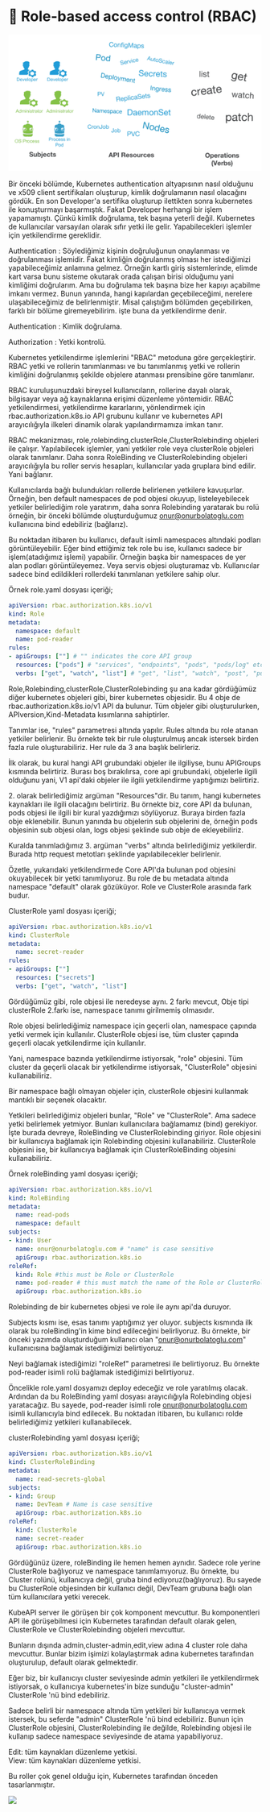 # 📏 Role-based access control (RBAC)

![](../.gitbook/assets/Screenshot-2018-08-02-09.35.47-1.png)

Bir önceki bölümde, Kubernetes authentication altyapısının nasıl olduğunu ve x509 client sertifikaları oluşturup, kimlik doğrulamanın nasıl olacağını gördük. En son Developer'a sertifika oluşturup ilettikten sonra kubernetes ile konuşturmayı başarmıştık. Fakat Developer herhangi bir işlem yapamamıştı. Çünkü kimlik doğrulama, tek başına yeterli değil. Kubernetes de kullanıcılar varsayılan olarak sıfır yetki ile gelir. Yapabilecekleri işlemler için yetkilendirme gereklidir.

Authentication : Söylediğimiz kişinin doğruluğunun onaylanması ve doğrulanması işlemidir. Fakat kimliğin doğrulanmış olması her istediğimizi yapabileceğimiz anlamına gelmez. Örneğin kartlı giriş sistemlerinde, elimde kart varsa bunu sisteme okutarak orada çalışan birisi olduğumu yani kimliğimi doğrularım. Ama bu doğrulama tek başına bize her kapıyı açabilme imkanı vermez. Bunun yanında, hangi kapılardan geçebileceğimi, nerelere ulaşabileceğimiz de belirlenmiştir.  Misal çalıştığım bölümden geçebilirken, farklı bir bölüme giremeyebilirim. işte buna da yetkilendirme denir.

Authentication : Kimlik doğrulama.

Authorization : Yetki kontrolü.

Kubernetes yetkilendirme işlemlerini "RBAC" metoduna göre gerçekleştirir. RBAC yetki ve rollerin tanımlanması ve bu tanımlanmış yetki ve rollerin kimliğini doğrulanmış şekilde objelere atanması prensibine göre tanımlanır.

RBAC kuruluşunuzdaki bireysel kullanıcıların, rollerine dayalı olarak, bilgisayar veya ağ kaynaklarına erişimi düzenleme yöntemidir. RBAC yetkilendirmesi, yetkilendirme kararlarını, yönlendirmek için rbac.authorization.k8s.io API grubunu kullanır ve kubernetes API arayıcılığıyla ilkeleri dinamik olarak yapılandırmamıza imkan tanır.

RBAC mekanizması, role,rolebinding,clusterRole,ClusterRolebinding objeleri ile çalışır. Yapılabilecek işlemler, yani yetkiler role veya clusterRole objeleri olarak tanımlanır. Daha sonra RoleBinding ve ClusterRolebinding objeleri arayıcılığıyla bu roller servis hesapları, kullanıcılar yada gruplara bind edilir. Yani bağlanır.

Kullanıcılarda bağlı bulundukları rollerde belirlenen yetkilere kavuşurlar. Örneğin, ben default namespaces de pod objesi okuyup, listeleyebilecek yetkiler belirlediğim role yaratırım, daha sonra Rolebinding yaratarak bu rolü örneğin, bir önceki bölümde oluşturduğumuz onur@onurbolatoglu.com kullanıcına bind edebiliriz (bağlarız).

Bu noktadan itibaren bu kullanıcı, default isimli namespaces altındaki podları görüntüleyebilir. Eğer bind ettiğimiz tek role bu ise, kullanıcı sadece bir işlem(atadığımız işlemi) yapabilir. Örneğin başka bir namespaces de yer alan podları görüntüleyemez. Veya servis objesi oluşturamaz vb. Kullanıcılar sadece bind edildikleri rollerdeki tanımlanan yetkilere sahip olur.

Örnek role.yaml dosyası içeriği;

```yaml
apiVersion: rbac.authorization.k8s.io/v1
kind: Role
metadata:
  namespace: default
  name: pod-reader
rules:
- apiGroups: [""] # "" indicates the core API group
  resources: ["pods"] # "services", "endpoints", "pods", "pods/log" etc.
  verbs: ["get", "watch", "list"] # "get", "list", "watch", "post", "put", "create", "update", "patch", "delete"
```

Role,Rolebinding,clusterRole,ClusterRolebinding şu ana kadar gördüğümüz diğer kubernetes objeleri gibi, birer kubernetes objesidir. Bu 4 obje de rbac.authorization.k8s.io/v1 API da bulunur. Tüm objeler gibi oluşturulurken, APIversion,Kind-Metadata kısımlarına sahiptirler.&#x20;

Tanımlar ise, "rules" parametresi altında yapılır. Rules altında bu role atanan yetkiler belirlenir. Bu örnekte tek bir rule oluşturulmuş ancak istersek birden fazla rule oluşturabiliriz. Her rule da 3 ana başlık belirleriz.

İlk olarak, bu kural hangi API grubundaki objeler ile ilgiliyse, bunu APIGroups kısmında belirtiriz. Burası boş bırakılırsa, core api grubundaki, objelerle ilgili olduğunu yani, V1 api'daki objeler ile ilgili yetkilendirme yaptığımızı belirtiriz.

2\. olarak belirlediğimiz argüman "Resources"dir. Bu tanım,  hangi kubernetes kaynakları ile ilgili olacağını belirtiriz. Bu örnekte biz, core API da bulunan, pods objesi ile ilgili bir kural yazdığımızı söylüyoruz. Buraya birden fazla obje eklenebilir. Bunun yanında bu objelerin sub objelerini de, örneğin pods objesinin sub objesi olan, logs objesi şeklinde sub obje de ekleyebiliriz.

Kuralda tanımladığımız 3. argüman "verbs" altında belirlediğimiz  yetkilerdir. Burada http request metotları şeklinde yapılabilecekler belirlenir.

Özetle, yukarıdaki yetkilendirmede Core API'da bulunan pod objesini okuyabilecek bir yetki tanımlıyoruz. Bu role de bu metadata altında namespace "default" olarak gözüküyor. Role ve ClusterRole arasında fark budur.

ClusterRole yaml dosyası içeriği;

```yaml
apiVersion: rbac.authorization.k8s.io/v1
kind: ClusterRole
metadata:
  name: secret-reader
rules:
- apiGroups: [""]
  resources: ["secrets"]
  verbs: ["get", "watch", "list"]
```

Gördüğümüz gibi, role objesi ile neredeyse aynı. 2 farkı mevcut, Obje tipi clusterRole 2.farkı ise, namespace tanımı girilmemiş olmasıdır.&#x20;

Role objesi belirlediğimiz namespace için geçerli olan, namespace çapında yetki vermek için kullanılır. ClusterRole objesi ise, tüm cluster çapında geçerli olacak yetkilendirme için kullanılır.&#x20;

Yani, namespace bazında yetkilendirme istiyorsak, "role" objesini. Tüm cluster da geçerli olacak bir yetkilendirme istiyorsak, "ClusterRole" objesini kullanabiliriz.

Bir namespace bağlı olmayan objeler için, clusterRole objesini kullanmak mantıklı bir seçenek olacaktır.&#x20;

Yetkileri belirlediğimiz objeleri bunlar, "Role" ve "ClusterRole". Ama sadece yetki belirlemek yetmiyor. Bunları kullanıcılara bağlamamız (bind) gerekiyor. İşte burada devreye, RoleBinding ve ClusterRolebinding giriyor. Role objesini bir kullanıcıya bağlamak için Rolebinding objesini kullanabiliriz. ClusterRole objesini ise, bir kullanıcıya bağlamak için ClusterRoleBinding objesini kullanabiliriz.

Örnek roleBinding yaml dosyası içeriği;

```yaml
apiVersion: rbac.authorization.k8s.io/v1
kind: RoleBinding
metadata:
  name: read-pods
  namespace: default
subjects:
- kind: User
  name: onur@onurbolatoglu.com # "name" is case sensitive
  apiGroup: rbac.authorization.k8s.io
roleRef:
  kind: Role #this must be Role or ClusterRole
  name: pod-reader # this must match the name of the Role or ClusterRole you wish to bind to
  apiGroup: rbac.authorization.k8s.io
```

Rolebinding de bir kubernetes objesi ve role ile aynı api'da duruyor.&#x20;

Subjects kısmı ise, esas tanımı yaptığımız yer oluyor. subjects kısmında ilk olarak bu roleBinding'in kime bind edileceğini belirliyoruz. Bu örnekte, bir önceki yazımda oluşturduğum kullanıcı olan "onur@onurbolatoglu.com" kullanıcısına bağlamak istediğimizi belirtiyoruz.

Neyi bağlamak istediğimizi "roleRef" parametresi ile belirtiyoruz. Bu örnekte pod-reader isimli rolü bağlamak istediğimizi belirtiyoruz. &#x20;

Öncelikle role.yaml dosyamızı deploy edeceğiz ve role yaratılmış olacak. Ardından da bu RoleBinding yaml dosyası arayıcılığıyla Rolebinding objesi yaratacağız. Bu sayede, pod-reader isimli role onur@onurbolatoglu.com isimli kullanıcıyla bind edilecek. Bu noktadan itibaren, bu kullanıcı rolde belirlediğimiz yetkileri kullanabilecek.&#x20;

clusterRolebinding yaml dosyası içeriği;

```yaml
apiVersion: rbac.authorization.k8s.io/v1
kind: ClusterRoleBinding
metadata:
  name: read-secrets-global
subjects:
- kind: Group
  name: DevTeam # Name is case sensitive
  apiGroup: rbac.authorization.k8s.io
roleRef:
  kind: ClusterRole
  name: secret-reader
  apiGroup: rbac.authorization.k8s.io
```

Gördüğünüz üzere, roleBinding ile hemen hemen aynıdır. Sadece role yerine ClusterRole bağlıyoruz ve namespace tanımlamıyoruz. Bu örnekte, bu Cluster rolünü, kullanıcıya değil, gruba bind ediyoruz(bağlıyoruz).  Bu sayede bu ClusterRole objesinden bir kullanıcı değil, DevTeam grubuna bağlı olan tüm kullanıcılara yetki verecek.&#x20;

KubeAPI server ile görüşen bir çok komponent mevcuttur. Bu komponentleri API ile görüşebilmesi için Kubernetes tarafından default olarak gelen, ClusterRole ve ClusterRolebinding objeleri mevcuttur.

Bunların dışında admin,cluster-admin,edit,view adına 4 cluster role daha mevcuttur. Bunlar bizim işimizi kolaylaştırmak adına kubernetes tarafından oluşturulup, default olarak gelmektedir.

Eğer biz, bir kullanıcıyı cluster seviyesinde admin yetkileri ile yetkilendirmek istiyorsak, o kullanıcıya kubernetes'in bize sunduğu "cluster-admin" ClusterRole 'nü bind edebiliriz.

Sadece belirli bir namespace altında tüm yetkileri bir kullanıcıya vermek istersek, bu seferde "admin" ClusterRole 'nü bind edebiliriz. Bunun için ClusterRole objesini, ClusterRolebinding ile değilde, Rolebinding objesi ile kullanıp sadece namespace seviyesinde de atama yapabiliyoruz.

Edit: tüm kaynakları düzenleme yetkisi.\
View: tüm kaynakları düzenleme yetkisi.

Bu roller çok genel olduğu için, Kubernetes tarafından önceden tasarlanmıştır.

![](../.gitbook/assets/en-us\_image\_0000001244261071.png)
